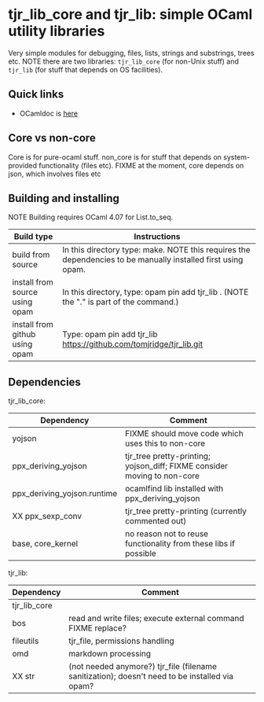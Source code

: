 # tjr_lib_core and tjr_lib: simple OCaml utility libraries

Very simple modules for debugging, files, lists, strings and
substrings, trees etc. NOTE there are two libraries: `tjr_lib_core`
(for non-Unix stuff) and `tjr_lib` (for stuff that depends on OS
facilities).

## Quick links

* OCamldoc is [here](https://tomjridge.github.io/ocamldocs/)


## Core vs non-core

Core is for pure-ocaml stuff. non_core is for stuff that depends on
system-provided functionality (files etc). FIXME at the moment, core
depends on json, which involves files etc


## Building and installing 

NOTE Building requires OCaml 4.07 for List.to_seq.


| Build type                     | Instructions                                                 |
| ------------------------------ | ------------------------------------------------------------ |
| build from source              | In this directory type: make.  NOTE this requires the dependencies to be manually installed first using opam. |
| install from source using opam | In this directory, type: opam pin add tjr_lib . (NOTE the "." is part of the command.) |
| install from github using opam | Type: opam pin add tjr_lib https://github.com/tomjridge/tjr_lib.git |



## Dependencies

tjr_lib_core:

| Dependency                  | Comment                                                      |
| --------------------------- | ------------------------------------------------------------ |
| yojson                      | FIXME should move code which uses this to non-core           |
| ppx_deriving_yojson         | tjr_tree pretty-printing; yojson_diff; FIXME consider moving to non-core |
| ppx_deriving_yojson.runtime | ocamlfind lib installed with ppx_deriving_yojson             |
| XX ppx_sexp_conv            | tjr_tree pretty-printing (currently commented out)           |
| base, core_kernel           | no reason not to reuse functionality from these libs if possible |

tjr_lib:

| Dependency   | Comment                                                      |
| ------------ | ------------------------------------------------------------ |
| tjr_lib_core |                                                              |
| bos          | read and write files; execute external command FIXME replace? |
| fileutils    | tjr_file, permissions handling                               |
| omd          | markdown processing                                          |
| XX str       | (not needed anymore?) tjr_file (filename sanitization); doesn't need to be installed via opam? |



